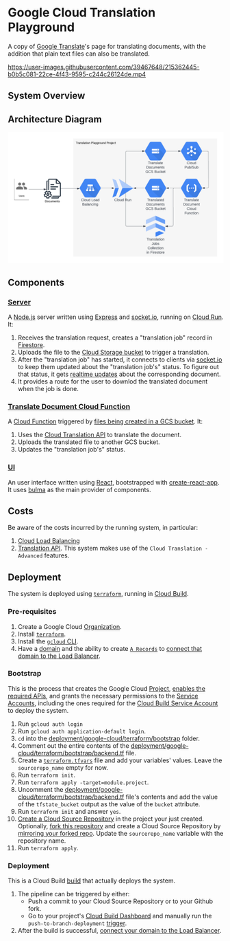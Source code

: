 # Google Cloud Translation Playground

A copy of [Google Translate](https://translate.google.ca/?sl=auto&tl=en&op=docs)'s page for translating documents, with the addition that plain text files can also be translated.


https://user-images.githubusercontent.com/39467648/215362445-b0b5c081-22ce-4f43-9595-c244c26124de.mp4


## System Overview

## Architecture Diagram

![system architecture diagram](./images/system-architecture-diagram.png)

## Components

### [Server](./server)

A [Node.js](https://nodejs.org) server written using [Express](https://expressjs.com/) and [socket.io](https://socket.io/), running on [Cloud Run](https://cloud.google.com/run/docs/overview/what-is-cloud-run). It:

1. Receives the translation request, creates a "translation job" record in [Firestore](https://firebase.google.com/docs/firestore).
1. Uploads the file to the [Cloud Storage bucket](https://cloud.google.com/storage/docs/buckets) to trigger a translation.
1. After the "translation job" has started, it connects to clients via [socket.io](https://socket.io/docs/v4/) to keep them updated about the "translation job's" status. To figure out that status, it gets [realtime updates](https://firebase.google.com/docs/firestore/query-data/listen) about the corresponding document.
1. It provides a route for the user to downlod the translated document when the job is done.

### [Translate Document Cloud Function](./cloud-functions/translate-document)

A [Cloud Function](https://cloud.google.com/functions/docs/concepts/overview) triggered by [files being created in a GCS bucket](https://cloud.google.com/functions/docs/calling/storage). It:

1. Uses the [Cloud Translation API](https://cloud.google.com/translate/docs/reference/rest) to translate the document.
1. Uploads the translated file to another GCS bucket.
1. Updates the "translation job's" status.

### [UI](./server/ui)

An user interface written using [React](https://reactjs.org/), bootstrapped with [create-react-app](https://create-react-app.dev/). It uses [bulma](https://react-bulma.dev/en) as the main provider of components.

## Costs

Be aware of the costs incurred by the running system, in particular:

1. [Cloud Load Balancing](https://cloud.google.com/vpc/network-pricing#lb)
1. [Translation API](https://cloud.google.com/translate/pricing). This system makes use of the `Cloud Translation - Advanced` features.

## Deployment

The system is deployed using [`terraform`](https://www.terraform.io/), running in [Cloud Build](https://cloud.google.com/build/docs/overview).

### Pre-requisites

1. Create a Google Cloud  [Organization](https://cloud.google.com/resource-manager/docs/creating-managing-organization).
1. Install [`terraform`](https://developer.hashicorp.com/terraform/downloads).
1. Install the [`gcloud` CLI](https://cloud.google.com/sdk/docs/install).
1. Have a [domain](https://en.wikipedia.org/wiki/Domain_name) and the ability to create [`A Records`](https://support.google.com/a/answer/2576578?hl=en#zippy=%2Cconfigure-a-records-now) to [connect that domain to the Load Balancer](https://cloud.google.com/load-balancing/docs/https/setup-global-ext-https-serverless#update_dns).

### Bootstrap

This is the process that creates the Google Cloud [Project](https://cloud.google.com/resource-manager/docs/creating-managing-projects), [enables the required APIs](https://cloud.google.com/apis/docs/getting-started), and grants the necessary permissions to the [Service Accounts](https://cloud.google.com/iam/docs/service-accounts), including the ones required for the [Cloud Build Service Account](https://cloud.google.com/build/docs/cloud-build-service-account) to deploy the system.

1. Run `gcloud auth login`
1. Run `gcloud auth application-default login`.
1. `cd` into the [deployment/google-cloud/terraform/bootstrap](./deployment/google-cloud/terraform/bootstrap) folder.
1. Comment out the entire contents of the [deployment/google-cloud/terraform/bootstrap/backend.tf](deployment/google-cloud/terraform/bootstrap/backend.tf) file.
1. Create a [`terraform.tfvars`](https://developer.hashicorp.com/terraform/language/values/variables#variable-definitions-tfvars-files) file and add your variables' values. Leave the `sourcerepo_name` empty for now.
1. Run `terraform init`.
1. Run `terraform apply -target=module.project`.
1. Uncomment the [deployment/google-cloud/terraform/bootstrap/backend.tf](deployment/google-cloud/terraform/bootstrap/backend.tf) file's contents and add the value of the `tfstate_bucket` output as the value of the `bucket` attribute.
1. Run `terraform init` and answer `yes`.
1. [Create a Cloud Source Repository](https://cloud.google.com/source-repositories/docs/creating-an-empty-repository#gcloud) in the project your just created. Optionally, [fork this repository](https://docs.github.com/en/get-started/quickstart/fork-a-repo) and create a Cloud Source Repository by [mirroring your forked repo](https://cloud.google.com/source-repositories/docs/mirroring-a-github-repository). Update the `sourcerepo_name` variable with the repository name.
1. Run `terraform apply`.

### Deployment

This is a Cloud Build [build](https://cloud.google.com/build/docs/overview#how_builds_work) that actually deploys the system.

1. The pipeline can be triggered by either:
    * Push a commit to your Cloud Source Repository or to your Github fork.
    * Go to your project's [Cloud Build Dashboard](https://console.cloud.google.com/cloud-build/triggers) and manually run the `push-to-branch-deployment` [trigger](https://cloud.google.com/build/docs/triggers).
1. After the build is successful, [connect your domain to the Load Balancer](https://cloud.google.com/load-balancing/docs/https/setup-global-ext-https-serverless#update_dns).
